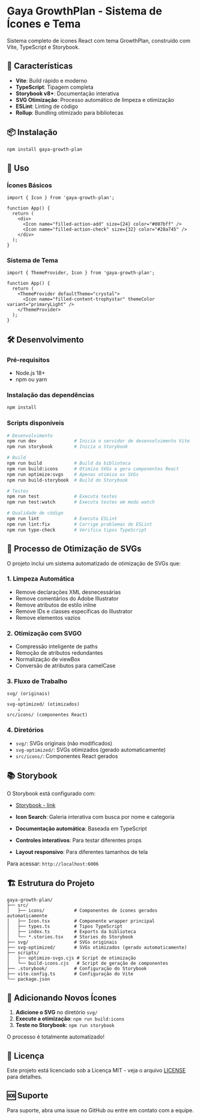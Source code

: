 # Gaya GrowthPlan - Sistema de Ícones e Tema

Sistema completo de ícones React com tema GrowthPlan, construído com Vite, TypeScript e Storybook.

## 🚀 Características

- **Vite**: Build rápido e moderno
- **TypeScript**: Tipagem completa
- **Storybook v8+**: Documentação interativa
- **SVG Otimização**: Processo automático de limpeza e otimização
- **ESLint**: Linting de código
- **Rollup**: Bundling otimizado para bibliotecas

## 📦 Instalação

```bash
npm install gaya-growth-plan
```

## 🎯 Uso

### Ícones Básicos
```tsx
import { Icon } from 'gaya-growth-plan';

function App() {
  return (
    <div>
      <Icon name="filled-action-add" size={24} color="#007bff" />
      <Icon name="filled-action-check" size={32} color="#28a745" />
    </div>
  );
}
```

### Sistema de Tema
```tsx
import { ThemeProvider, Icon } from 'gaya-growth-plan';

function App() {
  return (
    <ThemeProvider defaultTheme="crystal">
      <Icon name="filled-content-trophystar" themeColor variant="primaryLight" />
    </ThemeProvider>
  );
}
```

## 🛠️ Desenvolvimento

### Pré-requisitos

- Node.js 18+
- npm ou yarn

### Instalação das dependências

```bash
npm install
```

### Scripts disponíveis

```bash
# Desenvolvimento
npm run dev              # Inicia o servidor de desenvolvimento Vite
npm run storybook        # Inicia o Storybook

# Build
npm run build            # Build da biblioteca
npm run build:icons      # Otimiza SVGs e gera componentes React
npm run optimize:svgs    # Apenas otimiza os SVGs
npm run build-storybook  # Build do Storybook

# Testes
npm run test             # Executa testes
npm run test:watch       # Executa testes em modo watch

# Qualidade de código
npm run lint             # Executa ESLint
npm run lint:fix         # Corrige problemas do ESLint
npm run type-check       # Verifica tipos TypeScript
```

## 🔧 Processo de Otimização de SVGs

O projeto inclui um sistema automatizado de otimização de SVGs que:

### **1. Limpeza Automática**
- Remove declarações XML desnecessárias
- Remove comentários do Adobe Illustrator
- Remove atributos de estilo inline
- Remove IDs e classes específicas do Illustrator
- Remove elementos vazios

### **2. Otimização com SVGO**
- Compressão inteligente de paths
- Remoção de atributos redundantes
- Normalização de viewBox
- Conversão de atributos para camelCase

### **3. Fluxo de Trabalho**
```
svg/ (originais)
    ↓
svg-optimized/ (otimizados)
    ↓
src/icons/ (componentes React)
```

### **4. Diretórios**
- `svg/`: SVGs originais (não modificados)
- `svg-optimized/`: SVGs otimizados (gerado automaticamente)
- `src/icons/`: Componentes React gerados

## 📚 Storybook

O Storybook está configurado com:

- [Storybook - link](https://vagnerzadoque.github.io/gaya-growth-plan/)

- **Icon Search**: Galeria interativa com busca por nome e categoria
- **Documentação automática**: Baseada em TypeScript
- **Controles interativos**: Para testar diferentes props
- **Layout responsivo**: Para diferentes tamanhos de tela

Para acessar: `http://localhost:6006`

## 🏗️ Estrutura do Projeto

```
gaya-growth-plan/
├── src/
│   ├── icons/           # Componentes de ícones gerados automaticamente
│   ├── Icon.tsx         # Componente wrapper principal
│   ├── types.ts         # Tipos TypeScript
│   ├── index.ts         # Exports da biblioteca
│   └── *.stories.tsx    # Stories do Storybook
├── svg/                 # SVGs originais
├── svg-optimized/       # SVGs otimizados (gerado automaticamente)
├── scripts/
│   ├── optimize-svgs.cjs # Script de otimização
│   └── build-icons.cjs   # Script de geração de componentes
├── .storybook/          # Configuração do Storybook
├── vite.config.ts       # Configuração do Vite
└── package.json
```

## 🎨 Adicionando Novos Ícones

1. **Adicione o SVG** no diretório `svg/`
2. **Execute a otimização**: `npm run build:icons`
3. **Teste no Storybook**: `npm run storybook`

O processo é totalmente automatizado!

## 📄 Licença

Este projeto está licenciado sob a Licença MIT - veja o arquivo [LICENSE](LICENSE) para detalhes.

## 🆘 Suporte

Para suporte, abra uma issue no GitHub ou entre em contato com a equipe. 